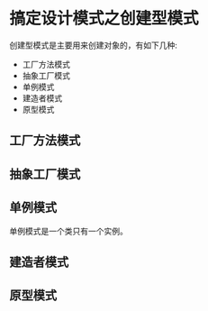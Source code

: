 # 搞定设计模式之创建型模式

创建型模式是主要用来创建对象的，有如下几种:

- 工厂方法模式
- 抽象工厂模式
- 单例模式
- 建造者模式
- 原型模式

## 工厂方法模式
## 抽象工厂模式
## 单例模式

单例模式是一个类只有一个实例。

## 建造者模式
## 原型模式
